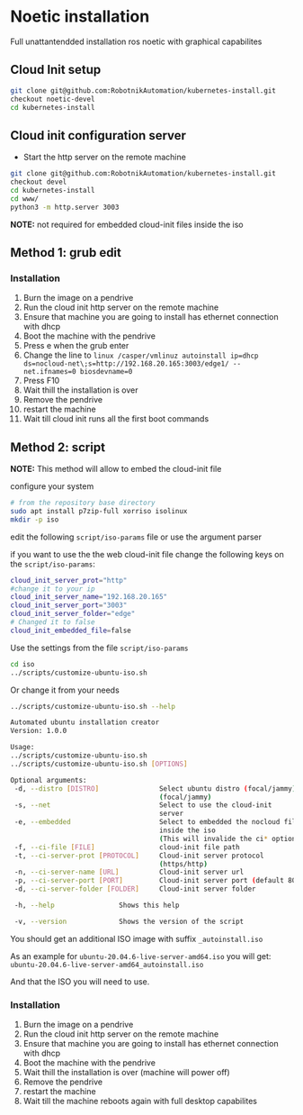 # Noetic installation

Full unattantendded installation ros noetic with graphical capabilites

## Cloud Init setup
```bash
git clone git@github.com:RobotnikAutomation/kubernetes-install.git
checkout noetic-devel
cd kubernetes-install
```

## Cloud init configuration server
- Start the http server on the remote machine
```bash
git clone git@github.com:RobotnikAutomation/kubernetes-install.git
checkout devel
cd kubernetes-install
cd www/
python3 -m http.server 3003
```

**NOTE:** not required for embedded cloud-init files inside the iso

## Method 1: grub edit

### Installation
1. Burn the image on a pendrive
2. Run the cloud init http server on the remote machine
3. Ensure that machine you are going to install has ethernet connection with dhcp
4. Boot the machine with the pendrive
5. Press e when the grub enter
6. Change the line to `linux /casper/vmlinuz autoinstall ip=dhcp ds=nocloud-net\;s=http://192.168.20.165:3003/edge1/ -- net.ifnames=0 biosdevname=0`
7. Press F10
5. Wait thill the installation is over
6. Remove the pendrive
7. restart the machine
8. Wait till cloud init runs all the first boot commands

## Method 2: script

**NOTE:** This method will allow to embed the cloud-init file

configure your system
```bash
# from the repository base directory
sudo apt install p7zip-full xorriso isolinux
mkdir -p iso
```

edit the following `script/iso-params` file or use the argument parser

if you want to use the the web cloud-init file change the following keys on the `script/iso-params`:

```bash
cloud_init_server_prot="http"
#change it to your ip
cloud_init_server_name="192.168.20.165"
cloud_init_server_port="3003"
cloud_init_server_folder="edge"
# Changed it to false
cloud_init_embedded_file=false
```

Use the settings from the file `script/iso-params`
```bash
cd iso
../scripts/customize-ubuntu-iso.sh
```

Or change it from your needs
```bash
../scripts/customize-ubuntu-iso.sh --help

Automated ubuntu installation creator
Version: 1.0.0

Usage:
../scripts/customize-ubuntu-iso.sh
../scripts/customize-ubuntu-iso.sh [OPTIONS]

Optional arguments:
 -d, --distro [DISTRO]               Select ubuntu distro (focal/jammy)
                                     (focal/jammy)
 -s, --net                           Select to use the cloud-init
                                     server
 -e, --embedded                      Select to embedded the nocloud file
                                     inside the iso
                                     (This will invalide the ci* options)
 -f, --ci-file [FILE]                cloud-init file path
 -t, --ci-server-prot [PROTOCOL]     Cloud-init server protocol
                                     (https/http)
 -n, --ci-server-name [URL]          Cloud-init server url
 -p, --ci-server-port [PORT]         Cloud-init server port (default 80/443)
 -d, --ci-server-folder [FOLDER]     Cloud-init server folder

 -h, --help                Shows this help

 -v, --version             Shows the version of the script

```

You should get an additional ISO image with suffix `_autoinstall.iso`

As an example for `ubuntu-20.04.6-live-server-amd64.iso` you will get:
`ubuntu-20.04.6-live-server-amd64_autoinstall.iso`

And that the ISO you will need to use.

### Installation
1. Burn the image on a pendrive
2. Run the cloud init http server on the remote machine
3. Ensure that machine you are going to install has ethernet connection with dhcp
4. Boot the machine with the pendrive
5. Wait thill the installation is over (machine will power off)
6. Remove the pendrive
7. restart the machine
8. Wait till the machine reboots again with full desktop capabilites
